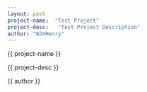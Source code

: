 ```yaml
---
layout: post
project-name:  "Test Project"
project-desc:   "Test Project Description"
author: "WJXHenry"
---
```

{{ project-name }}

{{ project-desc }}

{{ author }}